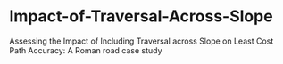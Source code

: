 # Impact-of-Traversal-Across-Slope
Assessing the Impact of Including Traversal across Slope on Least Cost Path Accuracy: A Roman road case study
